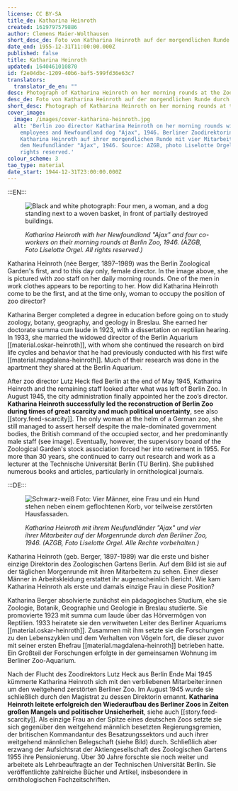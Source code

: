 ```yaml
---
license: CC BY-SA
title_de: Katharina Heinroth
created: 1619797579886
author: Clemens Maier-Wolthausen
short_desc_de: Foto von Katharina Heinroth auf der morgendlichen Runde durch den Zoo
date_end: 1955-12-31T11:00:00.000Z
published: false
title: Katharina Heinroth
updated: 1640461010870
id: f2e04dbc-1209-40b6-baf5-599fd36e63c7
translators:
  translator_de_en: ""
desc: Photograph of Katharina Heinroth on her morning rounds at the Zoo
desc_de: Foto von Katharina Heinroth auf der morgendlichen Runde durch den Zoo
short_desc: Photograph of Katharina Heinroth on her morning rounds at the Zoo
cover_image:
  image: /images/cover-katharina-heinroth.jpg
  alt: 'Berlin zoo director Katharina Heinroth on her morning rounds with four
    employees and Newfoundland dog "Ajax", 1946. Berliner Zoodirektorin
    Katharina Heinroth auf ihrer morgendlichen Runde mit vier Mitarbeitern und
    dem Neufundländer "Ajax", 1946. Source: AZGB, photo Liselotte Orgel. All
    rights reserved.'
colour_scheme: 3
tao_type: material
date_start: 1944-12-31T23:00:00.000Z
---
```



:::EN:::

<figure>

![Black and white photograph: Four men, a woman, and a dog standing next to a woven basket, in front of partially destroyed buildings.](/images/cmw/Heinroth_Morgenrunde_1946_LiselotteOrgel_S_3_63.jpg)

<figcaption>

_Katharina Heinroth with her Newfoundland "Ajax" and four co-workers on their morning rounds at Berlin Zoo, 1946. (AZGB, Foto Liselotte Orgel. All rights reserved.)_

</figcaption>

</figure>

Katharina Heinroth (née Berger, 1897–1989) was the Berlin Zoological Garden's first, and to this day only, female director. In the image above, she is pictured with zoo staff on her daily morning rounds. One of the men in work clothes appears to be reporting to her. How did Katharina Heinroth come to be the first, and at the time only, woman to occupy the position of zoo director?

Katharina Berger completed a degree in education before going on to study zoology, botany, geography, and geology in Breslau. She earned her doctorate summa cum laude in 1923, with a dissertation on reptilian hearing. In 1933, she married the widowed director of the Berlin Aquarium [[material.oskar-heinroth]], with whom she continued the research on bird life cycles and behavior that he had previously conducted with his first wife [[material.magdalena-heinroth]]. Much of their research was done in the apartment they shared at the Berlin Aquarium.

After zoo director Lutz Heck fled Berlin at the end of May 1945, Katharina Heinroth and the remaining staff looked after what was left of Berlin Zoo. In August 1945, the city administration finally appointed her the zoo’s director. **Katharina Heinroth successfully led the reconstruction of Berlin Zoo during times of great scarcity and much political uncertainty**, see also [[story.feed-scarcity]]. The only woman at the helm of a German zoo, she still managed to assert herself despite the male-dominated government bodies, the British command of the occupied sector, and her predominantly male staff (see image). Eventually, however, the supervisory board of the Zoological Garden's stock association forced her into retirement in 1955. For more than 30 years, she continued to carry out research and work as a lecturer at the Technische Universität Berlin (TU Berlin). She published numerous books and articles, particularly in ornithological journals.

:::DE:::

<figure>

![Schwarz-weiß Foto: Vier Männer, eine Frau und ein Hund stehen neben einem geflochtenen Korb, vor teilweise zerstörten Hausfassaden.](/images/cmw/Heinroth_Morgenrunde_1946_LiselotteOrgel_S_3_63.jpg)

<figcaption>

_Katharina Heinroth mit ihrem Neufundländer "Ajax" und vier ihrer Mitarbeiter auf der Morgenrunde durch den Berliner Zoo, 1946. (AZGB, Foto Liselotte Orgel. Alle Rechte vorbehalten.)_

</figcaption>

</figure>

Katharina Heinroth (geb. Berger, 1897-1989) war die erste und bisher einzige Direktorin des Zoologischen Gartens Berlin. Auf dem Bild ist sie auf der täglichen Morgenrunde mit ihren Mitarbeitern zu sehen. Einer dieser Männer in Arbeitskleidung erstattet ihr augenscheinlich Bericht. Wie kam Katharina Heinroth als erste und damals einzige Frau in diese Position?

Katharina Berger absolvierte zunächst ein pädagogisches Studium, ehe sie Zoologie, Botanik, Geographie und Geologie in Breslau studierte. Sie promovierte 1923 mit summa cum laude über das Hörvermögen von Reptilien. 1933 heiratete sie den verwitweten Leiter des Berliner Aquariums [[material.oskar-heinroth]]. Zusammen mit ihm setzte sie die Forschungen zu den Lebenszyklen und dem Verhalten von Vögeln fort, die dieser zuvor mit seiner ersten Ehefrau [[material.magdalena-heinroth]] betrieben hatte. Ein Großteil der Forschungen erfolgte in der gemeinsamen Wohnung im Berliner Zoo-Aquarium.

Nach der Flucht des Zoodirektors Lutz Heck aus Berlin Ende Mai 1945 kümmerte Katharina Heinroth sich mit den verbliebenen Mitarbeiter:innen um den weitgehend zerstörten Berliner Zoo. Im August 1945 wurde sie schließlich durch den Magistrat zu dessen Direktorin ernannt. **Katharina Heinroth leitete erfolgreich den Wiederaufbau des Berliner Zoos in Zeiten großen Mangels und politischer Unsicherheit**, siehe auch [[story.feed-scarcity]]. Als einzige Frau an der Spitze eines deutschen Zoos setzte sie sich gegenüber den weitgehend männlich besetzten Regierungsgremien, der britischen Kommandantur des Besatzungssektors und auch ihrer weitgehend männlichen Belegschaft (siehe Bild) durch. Schließlich aber erzwang der Aufsichtsrat der Aktiengesellschaft des Zoologischen Gartens 1955 ihre Pensionierung. Über 30 Jahre forschte sie noch weiter und arbeitete als Lehrbeauftragte an der Technischen Universität Berlin. Sie veröffentlichte zahlreiche Bücher und Artikel, insbesondere in ornithologischen Fachzeitschriften.

